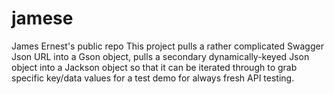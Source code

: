 # jamese
James Ernest's public repo
This project pulls a rather complicated Swagger Json URL into a Gson object, pulls a secondary dynamically-keyed Json object into a Jackson object so that it can be iterated through to grab specific key/data values for a test demo for always fresh API testing.
